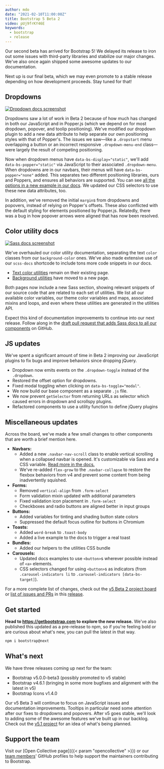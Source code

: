 ```yaml
---
author: mdo
date: "2021-02-10T11:00:00Z"
title: Bootstrap 5 Beta 2
video: pUj9frKY46E
keywords:
  - bootstrap
  - release
---
```


Our second beta has arrived for Bootstrap 5! We delayed its release to iron out some issues with third-party libraries and stabilize our major changes. We've also once again shipped some awesome updates to our documentation.

Next up is our final beta, which we may even promote to a stable release depending on how development proceeds. Stay tuned for that!

## Dropdowns

[![Dropdown docs screenshot](/assets/img/2021/02/bootstrap-v5b2-dropdowns.png)](https://getbootstrap.com/docs/5.0/components/dropdowns/)

Dropdowns saw a lot of work in Beta 2 because of how much has changed in both our JavaScript and in Popper.js (which we depend on for most dropdown, popover, and toolip positioning). We've modified our dropdown plugin to add a new data attribute to help separate our own positioning styles with that of Popper's. The issues we saw—like a `.dropstart` menu overlapping a button or an incorrect responsive `.dropdown-menu-end` class—were largely the result of competing positioning.

Now when dropdown menus have `data-bs-display="static"`, we'll add `data-bs-popper="static"` via JavaScript to their associated `.dropdown-menu`. When dropdowns are in our navbars, their menus will have `data-bs-popper="none"` added. This separates two different positioning libraries, ours and Poppers, and ensures all behaviors are supported. You can see [all the options in a new example in our docs](https://getbootstrap.com/docs/5.0/components/dropdowns/#alignment-options). We updated our CSS selectors to use these new data attributes, too.

In addition, we've removed the initial `margin`s from dropdowns and popovers, instead of relying on Popper's offsets. These also conflicted with the default styling for elements positioned by Popper.js. Relatedly, there was a bug in how popover arrows were aligned that has now been resolved.

## Color utility docs

[![Sass docs screenshot](/assets/img/2021/02/bootstrap-v5b2-sass-docs.png)](https://getbootstrap.com/docs/5.0/utilities/colors/)

We've overhauled our color utility documentation, separating the text `color` classes from our `background-color` ones. We've also made extensive use of our `scss-docs` shortcode to include tons more code snippets in our docs.

- [Text color utilities](https://getbootstrap.com/docs/5.0/utilities/colors/) remain on their existing page.
- [Background utilities](https://getbootstrap.com/docs/5.0/utilities/background/) have moved to a new page.

Both pages now include a new Sass section, showing relevant snippets of our source code that are related to each set of utilities. We list all our available color variables, our theme color variables and maps, associated mixins and loops, and even where these utilities are generated in the utilities API.

Expect this kind of documentation improvements to continue into our next release. Follow along in the [draft pull request that adds Sass docs to all our components](https://github.com/twbs/bootstrap/pull/32747) on GitHub.

## JS updates

We've spent a significant amount of time in Beta 2 improving our JavaScript plugins to fix bugs and improve behaviors since dropping jQuery.

- Dropdown now emits events on the `.dropdown-toggle` instead of the `.dropdown`.
- Restored the offset option for dropdowns.
- Fixed modal toggling when clicking on `data-bs-toggle="modal"`.
- We now build our base component as a separate `.js` file.
- We now prevent `getSelector` from returning URLs as selector which caused errors in dropdown and scrollspy plugins.
- Refactored components to use a utility function to define jQuery plugins

## Miscellaneous updates

Across the board, we've made a few small changes to other components that are worth a brief mention here.

- **Navbars:**
  - Added a new `.navbar-nav-scroll` class to enable vertical scrolling when a collapsed navbar is opened. It's customizable via Sass and a CSS variable. [Read more in the docs.](https://getbootstrap.com/docs/5.0/components/navbar/#scrolling)
  - We've re-added `flex-grow` to the `.navbar-collapse` to restore the flexbox behaviors from v4 and prevent some content from being inadvertently squished.
- **Forms:**
  - Removed `vertical-align` from `.form-select`
  - Form validation mixin updated with additional parameters
  - Fixed validation icon placement in `.form-select`
  - Checkboxes and radio buttons are aligned better in input groups
- **Buttons:**
  - Added variables for tinting and shading button state colors
  - Suppressed the default focus outline for buttons in Chromium
- **Toasts:**
  - Added `word-break` to `.toast-body`
  - Added a live example to the docs to trigger a real toast
- **Bundles:**
  - Added our helpers to the utilities CSS bundle
- **Carousels:**
  - Updated docs examples to use `<button>`s wherever possible instead of `<a>` elements.
  - CSS selectors changed for using `<button>`s as indicators (from `.carousel-indicators li` to `.carousel-indicators [data-bs-target]`).

For a more complete list of changes, check out the [v5 Beta 2 project board](https://github.com/twbs/bootstrap/projects/33) or [list of issues and PRs](https://github.com/twbs/bootstrap/issues?q=is%3Aclosed+project%3Atwbs%2Fbootstrap%2F33) in this [release](https://github.com/twbs/bootstrap/releases/tag/v5.0.0-beta2).

## Get started

**Head to <https://getbootstrap.com> to explore the new release.** We've also published this updated as a pre-release to npm, so if you're feeling bold or are curious about what's new, you can pull the latest in that way.

```sh
npm i bootstrap@next
```

## What's next

We have three releases coming up next for the team:

- Bootstrap v5.0.0-beta3 (possibly promoted to v5 stable)
- Bootstrap v4.6.1 (bringing in some more bugfixes and alignment with the latest in v5)
- Bootstrap Icons v1.4.0

Our v5 Beta 3 will continue to focus on JavaScript issues and documentation improvements. Tooltips in particular need some attention after our fixes to dropdowns and popovers. After v5 goes stable, we'll look to adding some of the awesome features we've built up in our backlog. Check out the [v5.1 project](https://github.com/twbs/bootstrap/projects/31) for an idea of what's being planned.

## Support the team

Visit our [Open Collective page]({{< param "opencollective" >}}) or our [team members](https://github.com/orgs/twbs/people)' GitHub profiles to help support the maintainers contributing to Bootstrap.
